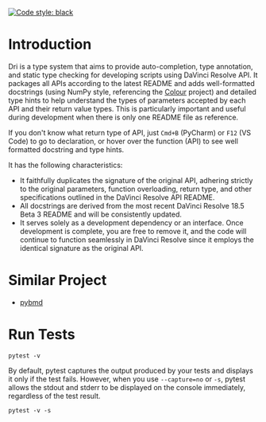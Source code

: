 [![Code style: black](https://img.shields.io/badge/code%20style-black-000000.svg)](https://github.com/psf/black)

# Introduction

Dri is a type system that aims to provide auto-completion, type annotation, and static type checking for developing
scripts using DaVinci Resolve API. It packages all APIs according to the latest README and adds well-formatted
docstrings (using NumPy style, referencing the [Colour](https://github.com/colour-science/colour) project) and detailed
type hints to help understand the types of parameters accepted by each API and their return value types. This is
particularly important and useful during development when there is only one README file as reference.

If you don't know what return type of API, just `Cmd+B` (PyCharm) or `F12` (VS Code) to go to declaration, or hover
over the function (API) to see well formatted docstring and type hints.

It has the following characteristics:

- It faithfully duplicates the signature of the original API, adhering strictly to the original parameters, function
  overloading, return type, and other specifications outlined in the DaVinci Resolve API README.
- All docstrings are derived from the most recent DaVinci Resolve 18.5 Beta 3 README and will be consistently updated.
- It serves solely as a development dependency or an interface. Once development is complete, you are free to remove it,
  and the code will continue to function seamlessly in DaVinci Resolve since it employs the identical
  signature as the original API.

# Similar Project

- [pybmd](https://github.com/WheheoHu/pybmd)

# Run Tests

```shell
pytest -v
```

By default, pytest captures the output produced by your tests and displays it only if the test fails. However, when you
use `--capture=no` or `-s`, pytest allows the stdout and stderr to be displayed on the console immediately, regardless of the
test result.

```shell
pytest -v -s
```